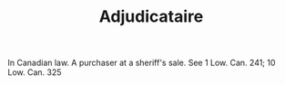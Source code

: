 ---
title: Adjudicataire
letter: A
permalink: "/definitions/bld-adjudicataire.html"
body: In Canadian law. A purchaser at a sheriff's sale. See 1 Low. Can. 241; 10 Low.
  Can. 325
published_at: '2018-07-07'
source: Black's Law Dictionary 2nd Ed (1910)
layout: post
---